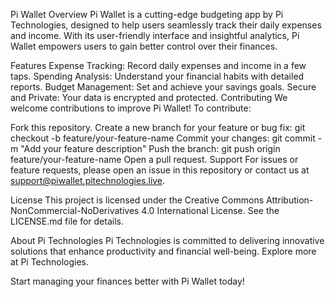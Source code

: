 Pi Wallet
Overview
Pi Wallet is a cutting-edge budgeting app by Pi Technologies, designed to help users seamlessly track their daily expenses and income. With its user-friendly interface and insightful analytics, Pi Wallet empowers users to gain better control over their finances.

Features
Expense Tracking: Record daily expenses and income in a few taps.
Spending Analysis: Understand your financial habits with detailed reports.
Budget Management: Set and achieve your savings goals.
Secure and Private: Your data is encrypted and protected.
Contributing
We welcome contributions to improve Pi Wallet! To contribute:

Fork this repository.
Create a new branch for your feature or bug fix:
git checkout -b feature/your-feature-name
Commit your changes:
git commit -m "Add your feature description"
Push the branch:
git push origin feature/your-feature-name
Open a pull request.
Support
For issues or feature requests, please open an issue in this repository or contact us at support@piwallet.pitechnologies.live.

License
This project is licensed under the Creative Commons Attribution-NonCommercial-NoDerivatives 4.0 International License. See the LICENSE.md file for details.

About Pi Technologies
Pi Technologies is committed to delivering innovative solutions that enhance productivity and financial well-being. Explore more at Pi Technologies.

Start managing your finances better with Pi Wallet today!
